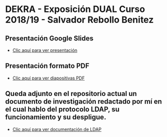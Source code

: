 # DEKRA - Exposición DUAL Curso 2018/19 - Salvador Rebollo Benitez
## Presentación Google Slides
* [Clic aquí para ver presentación](https://docs.google.com/presentation/d/1k0i6NNLIi4r5nn7NkZgjm2I9jhA3tzb6A3m24H9g3_A/edit?usp=sharing)
## Presentación formato PDF
* [Clic aquí para ver diapositivas PDF](https://github.com/SalvaRebollo/DEKRA-Salvador-Rebollo-Benitez)
## Queda adjunto en el repositorio actual un documento de investigación redactado por mí en el cual hablo del protocolo LDAP, su funcionamiento y su despligue.
* [Clic aquí para ver documentación de LDAP](https://github.com/SalvaRebollo/DEKRA-Salvador-Rebollo-Benitez)
